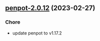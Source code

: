 

## [penpot-2.0.12](https://github.com/truecharts/charts/compare/penpot-2.0.11...penpot-2.0.12) (2023-02-27)

### Chore

- update penpot to v1.17.2
  
  